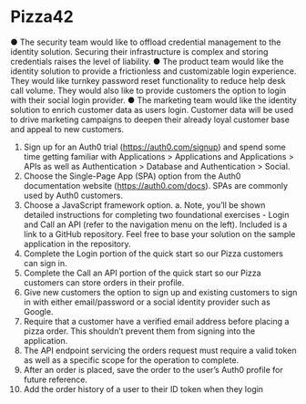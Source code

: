 # Pizza42



● The security team would like to offload credential management to the identity solution. Securing their infrastructure is complex and storing credentials raises the level of liability.
● The product team would like the identity solution to provide a frictionless and customizable login experience. They would like turnkey password reset functionality to reduce help desk call volume. They would also like to provide customers the option to login with their social login provider.
● The marketing team would like the identity solution to enrich customer data as users login. Customer data will be used to drive marketing campaigns to deepen their already loyal customer base and appeal to new customers.




1. Sign up for an Auth0 trial (https://auth0.com/signup) and spend some time getting familiar with Applications > Applications and Applications > APIs as well as Authentication > Database and Authentication > Social.
2. Choose the Single-Page App (SPA) option from the Auth0 documentation website (https://auth0.com/docs). SPAs are commonly used by Auth0 customers.
3. Choose a JavaScript framework option.
a. Note, you’ll be shown detailed instructions for completing two foundational
exercises - Login and Call an API (refer to the navigation menu on the left). Included is a link to a GitHub repository. Feel free to base your solution on the sample application in the repository.
4. Complete the Login portion of the quick start so our Pizza customers can sign in.
5. Complete the Call an API portion of the quick start so our Pizza customers can store
orders in their profile.
6. Give new customers the option to sign up and existing customers to sign in with either
email/password or a social identity provider such as Google.
7. Require that a customer have a verified email address before placing a pizza order. This
shouldn’t prevent them from signing into the application.
8. The API endpoint servicing the orders request must require a valid token as well as a
specific scope for the operation to complete.
9. After an order is placed, save the order to the user’s Auth0 profile for future reference.
10. Add the order history of a user to their ID token when they login
